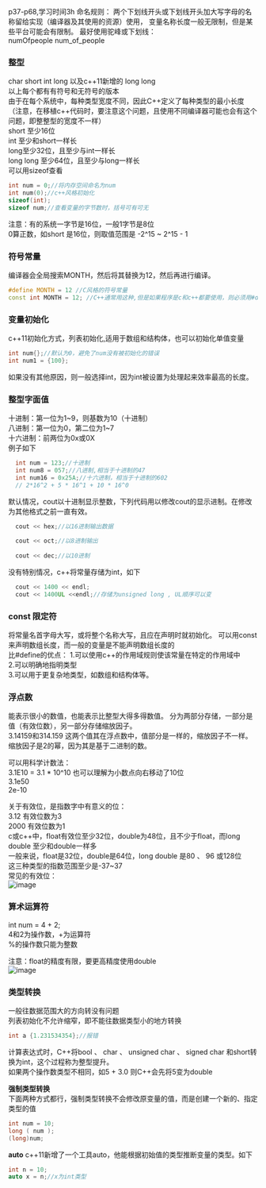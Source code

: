 p37-p68,学习时间3h
命名规则：
两个下划线开头或下划线开头加大写字母的名称留给实现（编译器及其使用的资源）使用，
变量名称长度一般无限制，但是某些平台可能会有限制。
最好使用驼峰或下划线：  
numOfpeople
num_of_people  

### 整型
char short int long 以及c++11新增的 long long  
以上每个都有有符号和无符号的版本  
由于在每个系统中，每种类型宽度不同，因此C++定义了每种类型的最小长度（注意，在移植c++代码时，要注意这个问题，且使用不同编译器可能也会有这个问题，即整整型的宽度不一样）  
short 至少16位  
int 至少和short一样长   
long至少32位，且至少与int一样长  
long long 至少64位，且至少与long一样长  
可以用sizeof查看  
```c++
int num = 0;//将内存空间命名为num
int num(0);//c++风格初始化
sizeof(int);
sizeof num;//查看变量的字节数时，括号可有可无 
```
注意：有的系统一字节是16位，一般1字节是8位  
0算正数，如short 是16位，则取值范围是 -2^15 ~ 2^15 - 1  

### 符号常量
编译器会全局搜索MONTH，然后将其替换为12，然后再进行编译。
```c++
#define MONTH = 12 //C风格的符号常量 
const int MONTH = 12; //C++通常用这种,但是如果程序是c和c++都要使用，则必须用#define
```

### 变量初始化
c++11初始化方式，列表初始化,适用于数组和结构体，也可以初始化单值变量  
```c++
int num{};//默认为0，避免了num没有被初始化的错误
int num1 = {100};
```

如果没有其他原因，则一般选择int，因为int被设置为处理起来效率最高的长度。

### 整型字面值
十进制：第一位为1~9，则基数为10（十进制）   
八进制：第一位为0，第二位为1~7  
十六进制：前两位为0x或0X  
例子如下  
```c++
  int num = 123;//十进制
  int num8 = 057;//八进制,相当于十进制的47
  int num16 = 0x25A;//十六进制，相当于十进制的602
  // 2*16^2 + 5 * 16^1 + 10 * 16^0
```
默认情况，cout以十进制显示整数，下列代码用以修改cout的显示进制。在修改为其他格式之前一直有效。  

```c++
  cout << hex;//以16进制输出数据
  
  cout << oct;//以8进制输出
  
  cout << dec;//以10进制
```

没有特别情况，c++将常量存储为int，如下
```c++
  cout << 1400 << endl;
  cout << 1400UL <<endl;//存储为unsigned long , UL顺序可以变
```
### const 限定符
将常量名首字母大写，或将整个名称大写，且应在声明时就初始化。
可以用const来声明数组长度，而一般的变量是不能声明数组长度的  
比#define的优点：
1.可以使用c++的作用域规则使该常量在特定的作用域中  
2.可以明确地指明类型  
3.可以用于更复杂地类型，如数组和结构体等。  

### 浮点数
能表示很小的数值，也能表示比整型大得多得数值。
分为两部分存储，一部分是值（有效位数），另一部分存储缩放因子。   
3.14159和314.159 这两个值其在浮点数中，值部分是一样的，缩放因子不一样。  
缩放因子是2的幂，因为其是基于二进制的数。  

可以用科学计数法：  
3.1E10  = 3.1 * 10^10  也可以理解为小数点向右移动了10位  
3.1e50  
2e-10  

关于有效位，是指数字中有意义的位：  
3.12 有效位数为3   
2000 有效位数为1  
c或c++中，float有效位至少32位，double为48位，且不少于float，而long double 至少和double一样多  
一般来说，float是32位，double是64位，long double 是80 、 96 或128位  
这三种类型的指数范围至少是-37~37  
常见的有效位：  
![image](https://user-images.githubusercontent.com/83968454/209848985-6a963422-3dd9-4d07-b9ce-5d3d2baec480.png)  

### 算术运算符
int num = 4 + 2;  
4和2为操作数，+为运算符  
%的操作数只能为整数  

注意：float的精度有限，要更高精度使用double  
![image](https://user-images.githubusercontent.com/83968454/209850400-a059a754-5283-47e4-9e38-3680ebff38eb.png)  

### 类型转换
一般往数据范围大的方向转没有问题  
列表初始化不允许缩窄，即不能往数据类型小的地方转换  
```c++
int a {1.231534354};//报错

```
计算表达式时，C++将bool 、 char 、 unsigned char 、 signed char 和short转换为int，这个过程称为整型提升。  
如果两个操作数类型不相同，如5 + 3.0  则C++会先将5变为double  

__强制类型转换__  
下面两种方式都行，强制类型转换不会修改原变量的值，而是创建一个新的、指定类型的值  
```c++
int num = 10;
long ( num );
(long)num;
```
__auto__
c++11新增了一个工具auto，他能根据初始值的类型推断变量的类型。如下  
```c++
int n = 10;
auto x = n;//x为int类型
```
